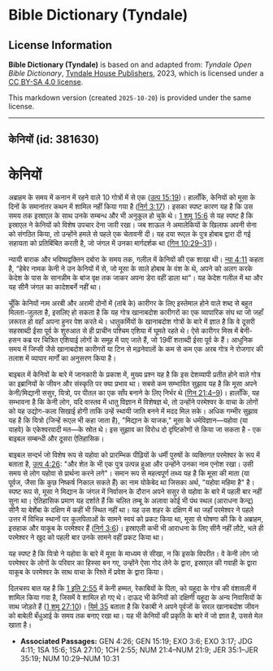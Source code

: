 # Bible Dictionary (Tyndale)

## License Information

**Bible Dictionary (Tyndale)** is based on and adapted from: _Tyndale Open Bible Dictionary_, [Tyndale House Publishers](https://tyndaleopenresources.com/), 2023, which is licensed under a [CC BY-SA 4.0 license](https://creativecommons.org/licenses/by-sa/4.0/legalcode.en).

This markdown version (created `2025-10-20`) is provided under the same license.



--------------------------------

## केनियों (id: 381630)

केनियों
=======

अब्राहम के समय में कनान में रहने वाले 10 गोत्रों में से एक ([उत्प 15:19](https://ref.ly/Gen15:19))। हालाँकि, केनियों को मूसा के दिनों के समानांतर कथन में शामिल नहीं किया गया है ([निर्ग 3:17](https://ref.ly/Exod3:17))। इसका स्पष्ट कारण यह है कि उस समय तक इस्राएल के साथ उनके सम्बन्ध और भी अनुकूल हो चुके थे। [1 शमू 15:6](https://ref.ly/1Sam15:6) से यह स्पष्ट है कि इस्राएल ने केनियों को विशेष उपचार देना जारी रखा। जब शाऊल ने अमालेकियों के खिलाफ अपनी सेना को संगठित किया, तो उन्होंने हमले से पहले एक चेतावनी दी। यह दया रूएल के पुत्र होबाब द्वारा दी गई सहायता को प्रतिबिंबित करती है, जो जंगल में उनका मार्गदर्शक था ([गिन 10:29–31](https://ref.ly/Num10:29-Num10:31))।

न्यायी बाराक और भविष्यद्वक्तिन दबोरा के समय तक, गलील में केनियों की एक शाखा थी। [न्या 4:11](https://ref.ly/Judg4:11) कहता है, “हेबेर नामक केनी ने उन केनियों में से, जो मूसा के साले होबाब के वंश के थे, अपने को अलग करके केदेश के पास के सानन्नीम के बांज वृक्ष तक जाकर अपना डेरा वहीं डाला था”। यह केदेश गलील में था और यह सीनै जंगल का कादेशबर्ने नहीं था।

चूँकि केनियों नाम अरबी और अरामी दोनों में (तांबे के) कारीगर के लिए इस्तेमाल होने वाले शब्द से बहुत मिलता\-जुलता है, इसलिए हो सकता है कि यह गोत्र खानाबदोश कारीगरों का एक व्यापारिक संघ था जो जहाँ ज़रूरत हो वहाँ अपना हुनर ​​पेश करते थे। धातुकर्मियों के खानाबदोश गोत्रों के बारे में ज्ञात है कि वे दूसरी सहस्राब्दी ईसा पूर्व के शुरुआत से ही प्राचीन पश्चिम एशिया में घूमते रहते थे। ऐसे कारीगर मिस्र में बेनी\-हसन कब्र पर चित्रित एशियाई लोगों के समूह में पाए जाते हैं, जो 19वीं शताब्दी ईसा पूर्व के हैं। आधुनिक समय में जिप्सी जैसे खानाबदोश कारीगरों या टिन से मढ़नेवालों के कम से कम एक अरब गोत्र ने रोजगार की तलाश में व्यापार मार्गों का अनुसरण किया है।

बाइबल में केनियों के बारे में जानकारी के प्रकाश में, मुख्य प्रश्न यह है कि इस देशव्यापी प्रतीत होने वाले गोत्र का इब्रानियों के जीवन और संस्कृति पर क्या प्रभाव था। सबसे कम सम्भावित सुझाव यह है कि मूसा अपने केनी/मिद्यानी ससुर, यित्रो, पर पीतल का एक साँप बनाने के लिए निर्भर थे ([गिन 21:4–9](https://ref.ly/Num21:4-Num21:9))। हालाँकि, यह सम्भावना है कि केनी लोग, यदि वास्तव में धातु विज्ञान में विशेषज्ञ थे, तो उन्होंने परमेश्वर के वाचा के लोगों को यह उद्योग\-कला सिखाई होगी ताकि उन्हें स्थायी जाति बनने में मदद मिल सके। अधिक गम्भीर सुझाव यह है कि यित्रो (जिन्हें रूएल भी कहा जाता है), "मिद्यान के याजक," मूसा के धर्मविज्ञान—यहोवा (या याहवे) के एकेश्वरवादी मत—के स्रोत थे। इस सुझाव का विरोध दो दृष्टिकोणों से किया जा सकता है \- एक बाइबल सम्बन्धी और दूसरा ऐतिहासिक।

बाइबल सन्दर्भ जो विशेष रूप से यहोवा को प्रारम्भिक पीढ़ियों के धर्मी पुरुषों के व्यक्तिगत परमेश्वर के रूप में बताता है, [उत्प 4:26](https://ref.ly/Gen4:26): "और शेत के भी एक पुत्र उत्पन्न हुआ और उन्होंने उनका नाम एनोश रखा। उसी समय से लोग यहोवा से प्रार्थना करने लगे"। समान रूप से महत्वपूर्ण तथ्य यह है कि मूसा की माता (या पूर्वज, जैसा कि कुछ निष्कर्ष निकाल सकते हैं) का नाम योकेबेद था जिसका अर्थ, "यहोवा महिमा है" है। स्पष्ट रूप से, मूसा ने मिद्यान के जंगल में निर्वासन के दौरान अपने ससुर से यहोवा के बारे में पहली बार नहीं सुना था। ऐतिहासिक प्रमाण यह दर्शाते हैं कि चलित तम्बू के अलावा कोई भी पंथ स्थल (आराधना केन्द्र) सीनै या बेर्शेबा के दक्षिण में कहीं भी स्थित नहीं था। यह उस शहर के दक्षिण में था जहाँ परमेश्वर ने पहले उत्तर में विभिन्न स्थानों पर कुलपिताओं के सामने स्वयं को प्रकट किया था, मूसा से घोषणा की कि वे अब्राहम, इसहाक और याकूब के परमेश्वर हैं ([निर्ग 3:6](https://ref.ly/Exod3:6))। इस्राएली कभी भी आराधना के लिए सीनै नहीं लौटे, भले ही परमेश्वर ने खुद को पहली बार उनके सामने वहीं प्रकट किया था।

यह स्पष्ट है कि यित्रो ने यहोवा के बारे में मूसा के माध्यम से सीखा, न कि इसके विपरीत। वे केनी लोग जो परमेश्वर के लोगों के परिवार का हिस्सा बन गए, उन्होंने ऐसा गोद लेने के द्वारा, इस्राएल की गवाही के द्वारा याकूब के परमेश्वर के साथ वाचा के रिश्ते में प्रवेश के द्वारा किया।

दिलचस्प बात यह है कि [1 इति 2:55](https://ref.ly/1Chr2:55) में केनी हम्मत, रेकाबियों के पिता, को यहूदा के गोत्र की वंशावली में शामिल किया गया है, जिसमें वे शामिल हो गए थे। दाऊद भी केनियों को दक्षिणी यहूदा के अन्य निवासियों के साथ जोड़ते हैं ([1 शमू 27:10](https://ref.ly/1Sam27:10))। [यिर्म 35](https://ref.ly/Jer35:1-Jer35:19) बताता है कि रेकाबी ने अपने पूर्वजों के सरल खानाबदोश जीवन को बाबेली बँधुआई के समय तक बनाए रखा था। यह भी केनियों की प्रकृति के बारे में जो ज्ञात है, उससे मेल खाता है।

* **Associated Passages:** GEN 4:26; GEN 15:19; EXO 3:6; EXO 3:17; JDG 4:11; 1SA 15:6; 1SA 27:10; 1CH 2:55; NUM 21:4–NUM 21:9; JER 35:1–JER 35:19; NUM 10:29–NUM 10:31

